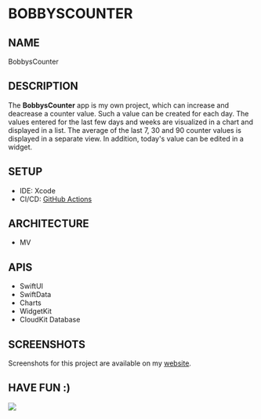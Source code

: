 # BOBBYSCOUNTER

## NAME
BobbysCounter

## DESCRIPTION
The **BobbysCounter** app is my own project, which can increase and deacrease a counter value. Such a value can be created for each day. The values entered for the last few days and weeks are visualized in a chart and displayed in a list. The average of the last 7, 30 and 90 counter values is displayed in a separate view. In addition, today's value can be edited in a widget.

## SETUP
- IDE: Xcode
- CI/CD: [GitHub Actions](https://docs.github.com/en/actions)

## ARCHITECTURE
- MV

## APIS
- SwiftUI
- SwiftData
- Charts
- WidgetKit
- CloudKit Database

## SCREENSHOTS
Screenshots for this project are available on my [website](https://erolburak.me/en/portfolio).

## HAVE FUN :)
<img src="https://media3.giphy.com/media/v1.Y2lkPTc5MGI3NjExdDI3emQxaHl0bm5uZmNsaXRtNzNjcDRvN2s3OXV4NmFxMnR3d2didyZlcD12MV9pbnRlcm5hbF9naWZfYnlfaWQmY3Q9Zw/Ws6T5PN7wHv3cY8xy8/giphy.gif"/>
